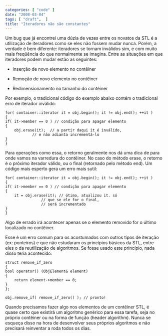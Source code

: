 ```yaml
---
categories: [ "code" ]
date: "2008-03-04"
tags: [ "draft",  ]
title: "Iteradores não são constantes"
---
```

Um bug que já encontrei uma dúzia de vezes entre os novatos da STL é a
utilização de iteradores como se eles não fossem mudar nunca. Porém,
a verdade é bem diferente: iteradores se tornam inválidos sim, e
com muito mais freqüência do que normalmente se imagina. Entre as
situações em que iteradores podem mudar estão as seguintes:

	
  * Inserção de novo elemento no contêiner

	
  * Remoção de novo elemento no contêiner

	
  * Redimensionamento no tamanho do contêiner

Por exemplo, o tradicional código do exemplo abaixo contém o tradicional
erro de iterador inválido:

    
    for( container::iterator it = obj.begin(); it != obj.end(); ++it )
    {
	if( it->member == 0 ) // condição para apagar elemento
	{
		obj.erase(it);	// a partir daqui it é inválido,
				// e não adianta incrementá-lo
	}
    }

Para operações como essa, o retorno geralmente nos dá uma dica de
para onde vamos na varredura do contêiner. No caso do método erase,
o retorno é o próximo iterador válido, ou o final (retornado pelo
método end). Um código mais esperto gera um erro mais sutil:

    
    for( container::iterator it = obj.begin(); it != obj.end(); ++it )
    {
	if( it->member == 0 ) // condição para apagar elemento
	{
		it = obj.erase(it); // ótimo, atualizou it. só
				    // que se ele for o final,
				    // será incrementado
	}
    }

Algo de errado irá acontecer apenas se o elemento removido for o último
localizado no contêiner.

Esse é um erro comum para os acostumados com outros tipos de iteração
(ex: ponteiros) e que não estudaram os princípios básicos da STL, entre
eles o da reutilização de algoritmos. Se fosse usado este princípio,
nada disso teria acontecido:

    
    struct remove_if_zero
    {
	bool operator() (ObjElement& element)
	{
		return element->member == 0;
	}
    };
    
    obj.remove_if( remove_if_zero() ); // pronto!

Quando precisamos fazer algo nos elementos de um contêiner STL, é quase
certo que existirá um algoritmo genérico para essa tarefa, seja no
próprio contêiner ou na forma de função (header algorithm). Nunca
se esqueça disso na hora de desenvolver seus próprios algoritmos e
não precisará reinventar a roda todos os dias.
